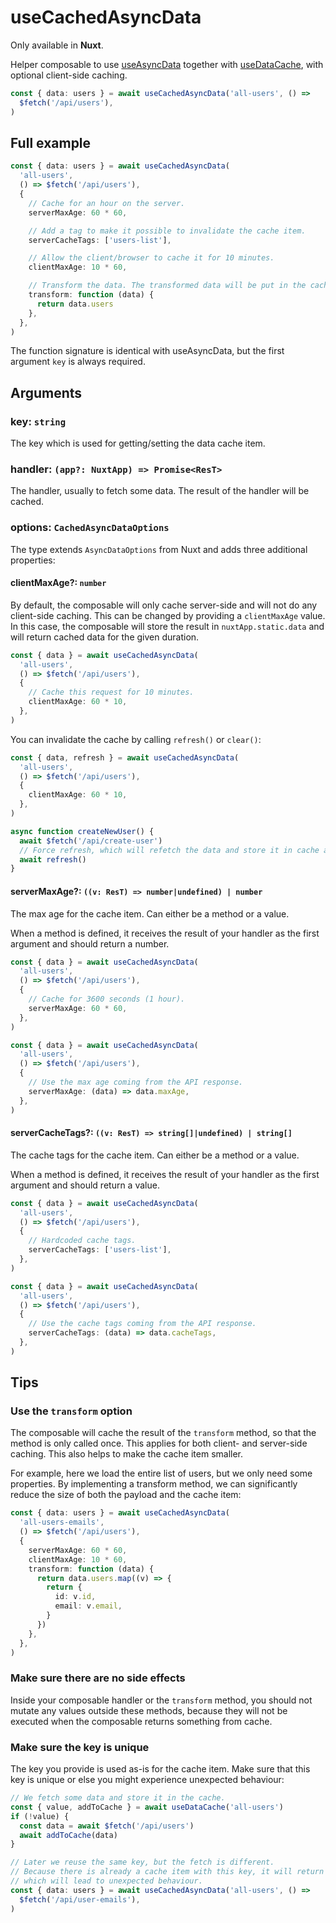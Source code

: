 # useCachedAsyncData

Only available in **Nuxt**.

Helper composable to use
[useAsyncData](https://nuxt.com/docs/api/composables/use-async-data) together
with [useDataCache](/composables/useDataCache), with optional client-side
caching.

```typescript
const { data: users } = await useCachedAsyncData('all-users', () =>
  $fetch('/api/users'),
)
```

## Full example

```typescript
const { data: users } = await useCachedAsyncData(
  'all-users',
  () => $fetch('/api/users'),
  {
    // Cache for an hour on the server.
    serverMaxAge: 60 * 60,

    // Add a tag to make it possible to invalidate the cache item.
    serverCacheTags: ['users-list'],

    // Allow the client/browser to cache it for 10 minutes.
    clientMaxAge: 10 * 60,

    // Transform the data. The transformed data will be put in the cache.
    transform: function (data) {
      return data.users
    },
  },
)
```

The function signature is identical with useAsyncData, but the first argument
`key` is always required.

## Arguments

### key: `string`

The key which is used for getting/setting the data cache item.

### handler: `(app?: NuxtApp) => Promise<ResT>`

The handler, usually to fetch some data. The result of the handler will be
cached.

### options: `CachedAsyncDataOptions`

The type extends `AsyncDataOptions` from Nuxt and adds three additional
properties:

#### clientMaxAge?: `number`

By default, the composable will only cache server-side and will not do any
client-side caching. This can be changed by providing a `clientMaxAge` value. In
this case, the composable will store the result in `nuxtApp.static.data` and
will return cached data for the given duration.

```typescript
const { data } = await useCachedAsyncData(
  'all-users',
  () => $fetch('/api/users'),
  {
    // Cache this request for 10 minutes.
    clientMaxAge: 60 * 10,
  },
)
```

You can invalidate the cache by calling `refresh()` or `clear()`:

```typescript
const { data, refresh } = await useCachedAsyncData(
  'all-users',
  () => $fetch('/api/users'),
  {
    clientMaxAge: 60 * 10,
  },
)

async function createNewUser() {
  await $fetch('/api/create-user')
  // Force refresh, which will refetch the data and store it in cache again.
  await refresh()
}
```

#### serverMaxAge?: `((v: ResT) => number|undefined) | number`

The max age for the cache item. Can either be a method or a value.

When a method is defined, it receives the result of your handler as the first
argument and should return a number.

```typescript
const { data } = await useCachedAsyncData(
  'all-users',
  () => $fetch('/api/users'),
  {
    // Cache for 3600 seconds (1 hour).
    serverMaxAge: 60 * 60,
  },
)
```

```typescript
const { data } = await useCachedAsyncData(
  'all-users',
  () => $fetch('/api/users'),
  {
    // Use the max age coming from the API response.
    serverMaxAge: (data) => data.maxAge,
  },
)
```

#### serverCacheTags?: `((v: ResT) => string[]|undefined) | string[]`

The cache tags for the cache item. Can either be a method or a value.

When a method is defined, it receives the result of your handler as the first
argument and should return a value.

```typescript
const { data } = await useCachedAsyncData(
  'all-users',
  () => $fetch('/api/users'),
  {
    // Hardcoded cache tags.
    serverCacheTags: ['users-list'],
  },
)
```

```typescript
const { data } = await useCachedAsyncData(
  'all-users',
  () => $fetch('/api/users'),
  {
    // Use the cache tags coming from the API response.
    serverCacheTags: (data) => data.cacheTags,
  },
)
```

## Tips

### Use the `transform` option

The composable will cache the result of the `transform` method, so that the
method is only called once. This applies for both client- and server-side
caching. This also helps to make the cache item smaller.

For example, here we load the entire list of users, but we only need some
properties. By implementing a transform method, we can significantly reduce the
size of both the payload and the cache item:

```typescript
const { data: users } = await useCachedAsyncData(
  'all-users-emails',
  () => $fetch('/api/users'),
  {
    serverMaxAge: 60 * 60,
    clientMaxAge: 10 * 60,
    transform: function (data) {
      return data.users.map((v) => {
        return {
          id: v.id,
          email: v.email,
        }
      })
    },
  },
)
```

### Make sure there are no side effects

Inside your composable handler or the `transform` method, you should not mutate
any values outside these methods, because they will not be executed when the
composable returns something from cache.

### Make sure the key is unique

The key you provide is used as-is for the cache item. Make sure that this key is
unique or else you might experience unexpected behaviour:

```typescript
// We fetch some data and store it in the cache.
const { value, addToCache } = await useDataCache('all-users')
if (!value) {
  const data = await $fetch('/api/users')
  await addToCache(data)
}

// Later we reuse the same key, but the fetch is different.
// Because there is already a cache item with this key, it will return this one,
// which will lead to unexpected behaviour.
const { data: users } = await useCachedAsyncData('all-users', () =>
  $fetch('/api/user-emails'),
)
```
